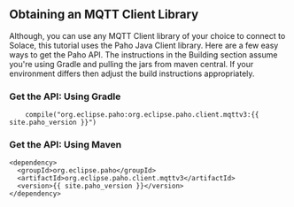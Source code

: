 
## Obtaining an MQTT Client Library

Although, you can use any MQTT Client library of your choice to connect to Solace, this tutorial uses the Paho Java Client library. Here are a few easy ways to get the Paho API. The instructions in the Building section assume you're using Gradle and pulling the jars from maven central. If your environment differs then adjust the build instructions appropriately.

### Get the API: Using Gradle

```
    compile("org.eclipse.paho:org.eclipse.paho.client.mqttv3:{{ site.paho_version }}")
```

### Get the API: Using Maven

```
<dependency>
  <groupId>org.eclipse.paho</groupId>
  <artifactId>org.eclipse.paho.client.mqttv3</artifactId>
  <version>{{ site.paho_version }}</version>
</dependency>
```
